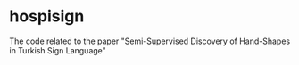 # hospisign
The code related to the paper "Semi-Supervised Discovery of Hand-Shapes in Turkish Sign Language"
